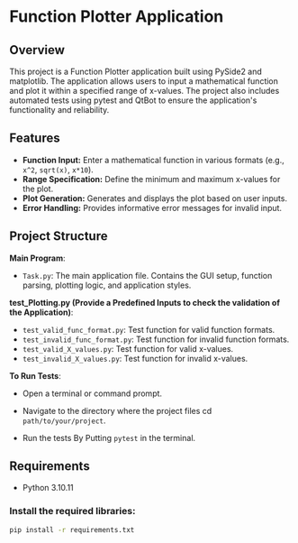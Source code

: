 # Function Plotter Application

## Overview

This project is a Function Plotter application built using PySide2 and matplotlib.
The application allows users to input a mathematical function and plot it within a specified range of x-values.
The project also includes automated tests using pytest and QtBot to ensure the application's functionality and reliability.

## Features

- **Function Input:** Enter a mathematical function in various formats (e.g., `x^2`, `sqrt(x)`, `x*10`).
- **Range Specification:** Define the minimum and maximum x-values for the plot.
- **Plot Generation:** Generates and displays the plot based on user inputs.
- **Error Handling:** Provides informative error messages for invalid input.

## Project Structure


**Main Program**:
- `Task.py`: The main application file. Contains the GUI setup, function parsing, plotting logic, and application styles.

**test_Plotting.py (Provide a Predefined Inputs to check the validation of the Application)**:
- `test_valid_func_format.py`: Test function for valid function formats.
- `test_invalid_func_format.py`: Test function for invalid function formats.
- `test_valid_X_values.py`: Test function for valid x-values.
- `test_invalid_X_values.py`: Test function for invalid x-values.

**To Run Tests**:
- Open a terminal or command prompt.
- Navigate to the directory where the project files cd `path/to/your/project`.
  
- Run the tests By Putting  `pytest`   in the terminal.


## Requirements

- Python 3.10.11

### Install the required libraries:

```bash
pip install -r requirements.txt
